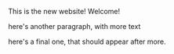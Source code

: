 
This is the new website! Welcome!

here's another paragraph, with more text

<!-- more -->

here's a final one, that should appear after more.